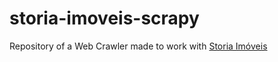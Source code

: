 # storia-imoveis-scrapy

Repository of a Web Crawler made to work with [Storia Imóveis](https://www.storiaimoveis.com.br/)
